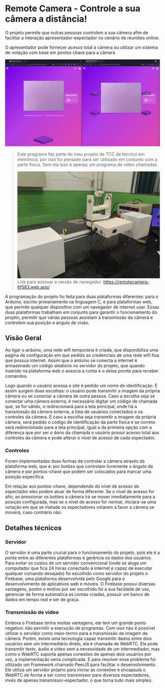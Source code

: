 # Remote Camera - Controle a sua câmera a distância!

O projeto permite que outras pessoas controlem a sua câmera afim de facilitar a interação apresentador-expectador no cenário de reuniões online.

O apresentador pode fornecer acesso total a câmera ou utilizar um sistema de votação com base em pontos chave para a câmera

![site](./imgs/img2.jpeg)

> Este programa faz parte do meu projeto de TCC de técnico em eletrônica, por isso foi pensado para ser utilizado em conjunto com a parte física. Sem ela isso é apenas um programa de vídeo chamadas.
>
> ![projeto](./imgs/img1.jpeg)
> Link para acessar a versão de navegador: https://remotecamera-6f583.web.app/

A programação do projeto foi feita para duas plataformas diferentes: para o Arduino, escrito primariamente na linguagem C, e para plataformas web, que permite qualquer dispositivo com um navegador de internet usar. Essas duas plataformas trabalham em conjunto para garantir o funcionamento do projeto, permitir que várias pessoas assistam à transmissão da câmera e controlem sua posição e angulo de visão.

## Visão Geral

Ao ligar o arduino, uma rede wifi temporária é criada, que disponibiliza uma pagina de configuração em que pedido as credenciais de uma rede wifi fixa que possua internet. Assim que o arduino se conecta a internet é armazenado um código aleatório no servidor do projeto, que quando inserido na plataforma web o associa a conta e o deixa pronto para receber comandos.

Logo quando o usuário acessa o site é pedido um nome de identificação. E assim surgem duas escolhas: o usuário pode transmitir a imagem da própria câmera ou se conectar a câmera de outra pessoa. Caso a escolha seja se conectar uma câmera externa, é necessário digitar um código de chamada que, se for válido, o redirecionará para a tela principal, onde há a transmissão da câmera externa, a lista de usuários conectados e os controles da câmera. E caso a escolha seja transmitir a imagem da própria câmera, será pedido o código de identificação da parte física e se correto será redirecionado para a tela principal, igual a da primeira opção com a diferença que por ser o dono da chamada o usuário possui acesso total aos controles da câmera e pode alterar o nível de acesso de cada espectador.

### Controles

Foram implementadas duas formas de controlar a câmera através da plataforma web, que é: por botões que controlam livremente o ângulo da câmera e por pontos-chave que podem ser colocados para marcar uma posição específica.

Em relação aos pontos-chave, dependendo do nível de acesso do espectador eles podem atuar de forma diferente. Se o nível de acesso for alto, ao pressionar os botões a câmera irá se mover imediatamente para a posição configurada, mas se o nível de acesso for normal, iniciara-se uma votação em que se metade os espectadores votarem a favor a câmera se moverá, caso contrário não.

## Detalhes técnicos

### Servidor

O servidor é uma parte crucial para o funcionamento do projeto, pois ele é a ponte entre as diferentes plataformas e gerência os dados dos usuários. Para evitar os custos de um servidor convencional (onde se aluga um computador que fica 24 horas conectado à internet e capaz de executar qualquer comando desejado) foi escolhido como servidor do projeto o Firebase, uma plataforma desenvolvida pelo Google para o desenvolvimento de aplicativos web e móveis. O Firebase possuí diversas vantagens, porém o motivo por ser escolhido foi a sua facidade de uso, gerenciar de forma automatica as contas criadas, possuir um banco de dados em tempo real e ser de graça.

### Transmissão de vídeo

Embora o Firebase tenha muitas vantagens, ele tem um grande ponto negativo: não permitir a execução de programas. Com isso não é possível utilizar o servidor como meio-termo para a transmissão da imagem da câmera. Porém, existe uma tecnologia capaz transmitir dados entre dois usuários sem um intermediário direto, ela é chamada de WebRTC. Ela pode transmitir texto, áudio e vídeo sem a necessidade de um intermediador, mas como o WebRTC suporta apenas conexões de apenas dois usuários por vez, a implementação seria complicada. E para resolver esse problema foi utilizado um Framework chamado PeerJS para facilitar o desenvolvimento. Ele utiliza um servidor próprio para iniciar as conexões e encapsula o WebRTC de forma a ser como transmissor para diversos espectadores, invés de apenas transmissor-espectador, o que torna tudo mais simples.
